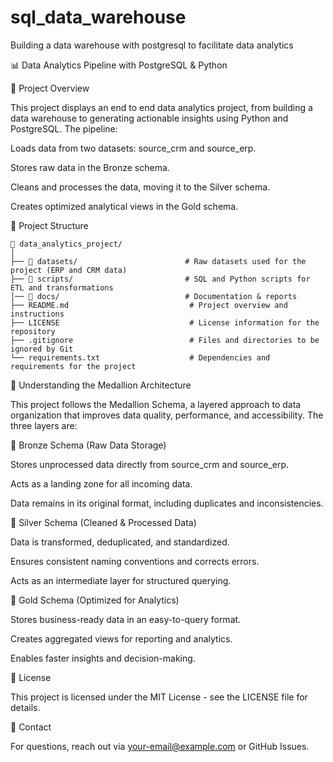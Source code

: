 # sql_data_warehouse
Building a data warehouse with postgresql to facilitate data analytics 

📊 Data Analytics Pipeline with PostgreSQL & Python

🚀 Project Overview

This project displays an end to end data analytics project, from building a data warehouse to generating actionable insights using Python and PostgreSQL. The pipeline:

Loads data from two datasets: source_crm and source_erp.

Stores raw data in the Bronze schema.

Cleans and processes the data, moving it to the Silver schema.

Creates optimized analytical views in the Gold schema.

📂 Project Structure

```
📂 data_analytics_project/
│
├── 📂 datasets/                        # Raw datasets used for the project (ERP and CRM data)
├── 📂 scripts/                         # SQL and Python scripts for ETL and transformations
│── 📂 docs/                            # Documentation & reports
├── README.md                           # Project overview and instructions
├── LICENSE                             # License information for the repository
├── .gitignore                          # Files and directories to be ignored by Git
└── requirements.txt                    # Dependencies and requirements for the project
```

🔗 Understanding the Medallion Architecture

This project follows the Medallion Schema, a layered approach to data organization that improves data quality, performance, and accessibility. The three layers are:

🥉 Bronze Schema (Raw Data Storage)

Stores unprocessed data directly from source_crm and source_erp.

Acts as a landing zone for all incoming data.

Data remains in its original format, including duplicates and inconsistencies.

🥈 Silver Schema (Cleaned & Processed Data)

Data is transformed, deduplicated, and standardized.

Ensures consistent naming conventions and corrects errors.

Acts as an intermediate layer for structured querying.

🥇 Gold Schema (Optimized for Analytics)

Stores business-ready data in an easy-to-query format.

Creates aggregated views for reporting and analytics.

Enables faster insights and decision-making.

📜 License

This project is licensed under the MIT License - see the LICENSE file for details.

📩 Contact

For questions, reach out via your-email@example.com or GitHub Issues.



